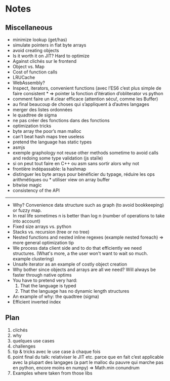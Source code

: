 # Notes

## Miscellaneous

* minimize lookup (get/has)
* simulate pointers in flat byte arrays
* avoid creating objects
* Is it worth it on JIT? Hard to optimize
* Against clichés sur le frontend
* Object vs. Map
* Cost of function calls
* LRUCache
* WebAssembly?
* Inspect, iterators, convenient functions (avec l’ES6 c’est plus simple de faire consistent * => pointer la fonction d’itération d’obliterator vs python
* comment faire un #.clear efficace (attention sécu!, comme les Buffer)
* au final beaucoup de choses qui s’appliquent à d’autres langages
* merger des listes ordonnées
* le quadtree de sigma
* ne pas créer des fonctions dans des fonctions
* optimization tricks
* byte array the poor’s man malloc
* can’t beat hash maps tree useless
* pretend the language has static types
* asmjs
* exemple graphology not reuse other methods sometime to avoid calls and redoing some type validation (js staïle)
* si on peut tout faire en C++ ou asm sans sortir alors why not
* frontière indépassable: la hashmap
* distinguer les byte arrays pour bénéficier du typage, réduire les ops arithmétiques ou * utiliser view on array buffer
* bitwise magic
* consistency of the API

---

* Why? Convenience data structure such as graph (to avoid bookkeeping) or fuzzy map.
* In real life sometimes n is better than log n (number of operations to take into account)
* Fixed size arrays vs. python
* Stacks vs. recursion (tree or no tree)
* Nested functions and nested inline regexes (example nested foreach) => more general optimization tip
* We process data client side and to do that efficiently we need structures. (What's more, a the user won't want to wait so much. example clustering)
* Unsafe iterator as an example of costly object creation
* Why bother since objects and arrays are all we need? Will always be faster through native optims
* You have to pretend very hard:
  1. That the language is typed
  2. That the language has no dynamic length structures
* An example of why: the quadtree (sigma)
* Efficient inverted index

## Plan

1. clichés
2. why
3. quelques use cases
4. challenges
5. tip & tricks avec le use case à chaque fois
6. point final du talk: relativiser le JIT etc. parce que en fait c’est applicable avec la plupart des langages (a part le malloc du pauvre qui marche pas en python, encore moins en numpy) => Math.min conundrum
7. Examples where taken from those libs
